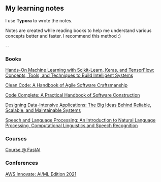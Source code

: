## My learning notes

I use **Typora** to wrote the notes. 



Notes are created while reading books to help me understand various concepts better and faster. I recommend this method :)

--

### Books
[Hands-On Machine Learning with Scikit-Learn, Keras, and TensorFlow: Concepts, Tools, and Techniques to Build Intelligent Systems](books/hands-on-ml.md)

[Clean Code: A Handbook of Agile Software Craftsmanship](books/clean-code.md)

[Code Complete: A Practical Handbook of Software Construction](books/code-complete.md)

[Designing Data-Intensive Applications: The Big Ideas Behind Reliable, Scalable, and Maintainable Systems](books/designing-data-intensive-applications.md)

[Speech and Language Processing: An Introduction to Natural Language Processing, Computational Linguistics and Speech Recognition](books/speech-and-language-processing.md)

### Courses
[Course @ FastAI](courses/fast-ai.md)



### Conferences

[AWS Innovate: Ai/ML Edition 2021](conferences/aws-innovate-ai-ml-21.md)